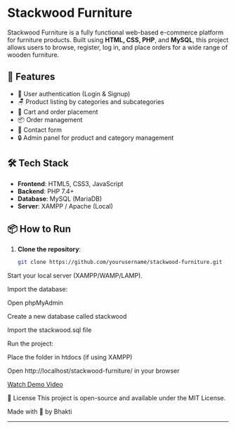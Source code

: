 # Stackwood Furniture

Stackwood Furniture is a fully functional web-based e-commerce platform for furniture products. Built using **HTML, CSS, PHP**, and **MySQL**, this project allows users to browse, register, log in, and place orders for a wide range of wooden furniture.

## 🌟 Features

- 🔐 User authentication (Login & Signup)
- 🪑 Product listing by categories and subcategories
- 🛒 Cart and order placement
- 📦 Order management
- 📧 Contact form
- 🔒 Admin panel for product and category management

## 🛠️ Tech Stack

- **Frontend**: HTML5, CSS3, JavaScript
- **Backend**: PHP 7.4+
- **Database**: MySQL (MariaDB)
- **Server**: XAMPP / Apache (Local)

## 📦 How to Run

1. **Clone the repository**:
   ```bash
   git clone https://github.com/yourusername/stackwood-furniture.git
   
Start your local server (XAMPP/WAMP/LAMP).

Import the database:

Open phpMyAdmin

Create a new database called stackwood

Import the stackwood.sql file

Run the project:

Place the folder in htdocs (if using XAMPP)

Open http://localhost/stackwood-furniture/ in your browser

[Watch Demo Video](https://drive.google.com/file/d/19jU5PgQjtAlA1ACwJO75JpZ6oYqydLQR/view?usp=drive_link)


📄 License
This project is open-source and available under the MIT License.

Made with 💙 by Bhakti


---
